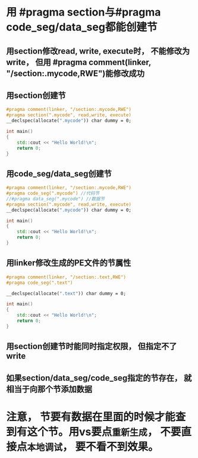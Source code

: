 # 用 #pragma section与#pragma code_seg/data_seg都能创建节

## 用section修改read, write, execute时， 不能修改为write， 但用 #pragma comment(linker, "/section:.mycode,RWE")能修改成功

## 用section创建节
```cpp
#pragma comment(linker, "/section:.mycode,RWE")
#pragma section(".mycode", read,write, execute)
__declspec(allocate(".mycode")) char dummy = 0;

int main()
{
    std::cout << "Hello World!\n";
    return 0;
}
```
## 用code_seg/data_seg创建节
```cpp
#pragma comment(linker, "/section:.mycode,RWE")
#pragma code_seg(".mycode") //代码节
//#pragma data_seg(".mycode") //数据节
#pragma section(".mycode", read,write, execute)
__declspec(allocate(".mycode")) char dummy = 0;

int main()
{
    std::cout << "Hello World!\n";
    return 0;
}
```

## 用linker修改生成的PE文件的节属性
```cpp
#pragma comment(linker, "/section:.text,RWE")
#pragma code_seg(".text")

__declspec(allocate(".text")) char dummy = 0;

int main()
{
    std::cout << "Hello World!\n";
    return 0;
}
```

## 用section创建节时能同时指定权限， 但指定不了write
## 如果section/data_seg/code_seg指定的节存在， 就相当于向那个节添加数据


# 注意， 节要有数据在里面的时候才能查到有这个节。用vs要点`重新生成`， 不要直接点`本地调试`， 要不看不到效果。




